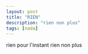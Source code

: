 ```yaml
---
layout: post
title: "RIEN"
description: "rien non plus"
tags: [nada]
---
```

rien pour l'instant
rien non plus
